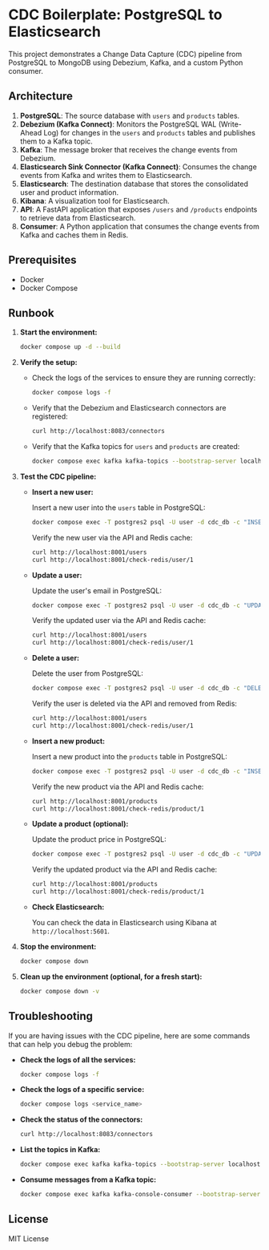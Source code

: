 # CDC Boilerplate: PostgreSQL to Elasticsearch

This project demonstrates a Change Data Capture (CDC) pipeline from PostgreSQL to MongoDB using Debezium, Kafka, and a custom Python consumer.

## Architecture

1.  **PostgreSQL**: The source database with `users` and `products` tables.
2.  **Debezium (Kafka Connect)**: Monitors the PostgreSQL WAL (Write-Ahead Log) for changes in the `users` and `products` tables and publishes them to a Kafka topic.
3.  **Kafka**: The message broker that receives the change events from Debezium.
4.  **Elasticsearch Sink Connector (Kafka Connect)**: Consumes the change events from Kafka and writes them to Elasticsearch.
5.  **Elasticsearch**: The destination database that stores the consolidated user and product information.
6.  **Kibana**: A visualization tool for Elasticsearch.
7.  **API**: A FastAPI application that exposes `/users` and `/products` endpoints to retrieve data from Elasticsearch.
8.  **Consumer**: A Python application that consumes the change events from Kafka and caches them in Redis.

## Prerequisites

*   Docker
*   Docker Compose

## Runbook

1.  **Start the environment:**

    ```bash
    docker compose up -d --build
    ```

2.  **Verify the setup:**

    *   Check the logs of the services to ensure they are running correctly:

        ```bash
        docker compose logs -f
        ```

    *   Verify that the Debezium and Elasticsearch connectors are registered:

        ```bash
        curl http://localhost:8083/connectors
        ```

    *   Verify that the Kafka topics for `users` and `products` are created:

        ```bash
        docker compose exec kafka kafka-topics --bootstrap-server localhost:29092 --list
        ```

3.  **Test the CDC pipeline:**

    *   **Insert a new user:**

        Insert a new user into the `users` table in PostgreSQL:

        ```bash
        docker compose exec -T postgres2 psql -U user -d cdc_db -c "INSERT INTO users (name, email) VALUES ('John Doe', 'john.doe@example.com');"
        ```

        Verify the new user via the API and Redis cache:

        ```bash
        curl http://localhost:8001/users
        curl http://localhost:8001/check-redis/user/1
        ```

    *   **Update a user:**

        Update the user's email in PostgreSQL:

        ```bash
        docker compose exec -T postgres2 psql -U user -d cdc_db -c "UPDATE users SET email = 'john.doe.new@example.com' WHERE name = 'John Doe';"
        ```

        Verify the updated user via the API and Redis cache:

        ```bash
        curl http://localhost:8001/users
        curl http://localhost:8001/check-redis/user/1
        ```

    *   **Delete a user:**

        Delete the user from PostgreSQL:

        ```bash
        docker compose exec -T postgres2 psql -U user -d cdc_db -c "DELETE FROM users WHERE name = 'John Doe';"
        ```

        Verify the user is deleted via the API and removed from Redis:

        ```bash
        curl http://localhost:8001/users
        curl http://localhost:8001/check-redis/user/1
        ```

    *   **Insert a new product:**

        Insert a new product into the `products` table in PostgreSQL:

        ```bash
        docker compose exec -T postgres2 psql -U user -d cdc_db -c "INSERT INTO products (name, price) VALUES ('Laptop', 1200.50);"
        ```

        Verify the new product via the API and Redis cache:

        ```bash
        curl http://localhost:8001/products
        curl http://localhost:8001/check-redis/product/1
        ```

    *   **Update a product (optional):**

        Update the product price in PostgreSQL:

        ```bash
        docker compose exec -T postgres2 psql -U user -d cdc_db -c "UPDATE products SET price = 999.99 WHERE name = 'Laptop';"
        ```

        Verify the updated product via the API and Redis cache:

        ```bash
        curl http://localhost:8001/products
        curl http://localhost:8001/check-redis/product/1
        ```

    *   **Check Elasticsearch:**

        You can check the data in Elasticsearch using Kibana at `http://localhost:5601`.

4.  **Stop the environment:**

    ```bash
    docker compose down
    ```

5.  **Clean up the environment (optional, for a fresh start):**

    ```bash
    docker compose down -v
    ```

## Troubleshooting

If you are having issues with the CDC pipeline, here are some commands that can help you debug the problem:

*   **Check the logs of all the services:**

    ```bash
    docker compose logs -f
    ```

*   **Check the logs of a specific service:**

    ```bash
    docker compose logs <service_name>
    ```

*   **Check the status of the connectors:**

    ```bash
    curl http://localhost:8083/connectors
    ```

*   **List the topics in Kafka:**

    ```bash
    docker compose exec kafka kafka-topics --bootstrap-server localhost:29092 --list
    ```

*   **Consume messages from a Kafka topic:**

    ```bash
    docker compose exec kafka kafka-console-consumer --bootstrap-server localhost:29092 --topic <topic_name> --from-beginning
    ```

## License

MIT License
